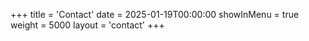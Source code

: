 +++
title = 'Contact'
date = 2025-01-19T00:00:00
showInMenu = true
weight = 5000
layout = 'contact'
+++
